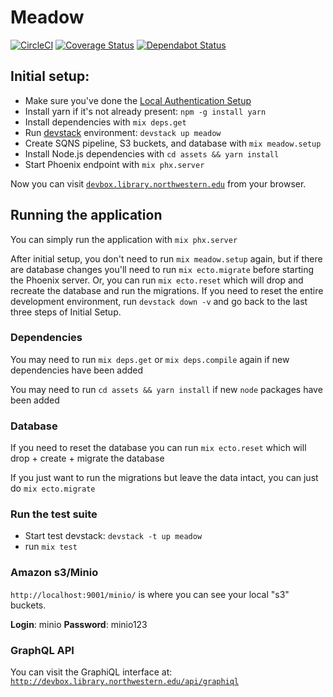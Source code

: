 # Meadow

[![CircleCI](https://circleci.com/gh/nulib/meadow.svg?style=svg)](https://circleci.com/gh/nulib/meadow)
[![Coverage Status](https://coveralls.io/repos/github/nulib/meadow/badge.svg)](https://coveralls.io/github/nulib/meadow)
[![Dependabot Status](https://api.dependabot.com/badges/status?host=github&repo=nulib/meadow)](https://dependabot.com)

## Initial setup:

- Make sure you've done the [Local Authentication Setup](https://github.com/nulib/donut/wiki/Authentication-setup-for-dev-environment)
- Install yarn if it's not already present: `npm -g install yarn`
- Install dependencies with `mix deps.get`
- Run [devstack](https://github.com/nulib/devstack) environment: `devstack up meadow`
- Create SQNS pipeline, S3 buckets, and database with `mix meadow.setup`
- Install Node.js dependencies with `cd assets && yarn install`
- Start Phoenix endpoint with `mix phx.server`

Now you can visit [`devbox.library.northwestern.edu`](http://devbox.library.northwestern.edu) from your browser.

## Running the application

You can simply run the application with `mix phx.server`

After initial setup, you don't need to run `mix meadow.setup` again, but if there are database changes you'll need to run `mix ecto.migrate` before starting the Phoenix server. Or, you can run `mix ecto.reset` which will drop and recreate the database and run the migrations. If you need to reset the entire development environment, run `devstack down -v` and go back to the last three steps of Initial Setup.

### Dependencies

You may need to run `mix deps.get` or `mix deps.compile` again if new dependencies have been added

You may need to run `cd assets && yarn install` if new `node` packages have been added

### Database

If you need to reset the database you can run `mix ecto.reset` which will drop + create + migrate the database

If you just want to run the migrations but leave the data intact, you can just do `mix ecto.migrate`

### Run the test suite

- Start test devstack: `devstack -t up meadow`
- run `mix test`

### Amazon s3/Minio

`http://localhost:9001/minio/` is where you can see your local "s3" buckets.

**Login**: minio
**Password**: minio123

### GraphQL API

You can visit the GraphiQL interface at: [`http://devbox.library.northwestern.edu/api/graphiql`](http://devbox.library.northwestern.edu/api/graphiql)

